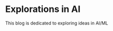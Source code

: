 # Explorations in AI 

This blog is dedicated to exploring ideas in AI/ML

```{tableofcontents}
```
